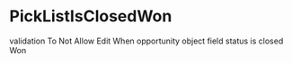 # PickListIsClosedWon
validation To Not Allow Edit When opportunity object field status is closed Won 
